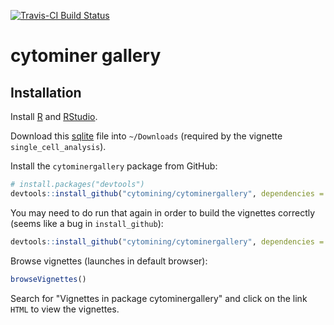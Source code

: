 [![Travis-CI Build Status](https://travis-ci.org/cytomining/cytominergallery.svg?branch=master)](https://travis-ci.org/cytomining/cytominergallery)

# cytominer gallery

## Installation

Install [R](https://www.r-project.org) and [RStudio](https://www.rstudio.com/).

Download this [sqlite](https://s3.amazonaws.com/imaging-platform-collaborator/2016_09_09_cytominer_workshop/ljosa_jbiomolscreen_2013.sqlite) file into `~/Downloads` (required by the vignette `single_cell_analysis`).

Install the `cytominergallery` package from GitHub:

```R
# install.packages("devtools")
devtools::install_github("cytomining/cytominergallery", dependencies = TRUE, build_vignettes = TRUE)
```

You may need to do run that again in order to build the vignettes correctly (seems like a bug in `install_github`):
```R
devtools::install_github("cytomining/cytominergallery", dependencies = TRUE, build_vignettes = TRUE, force = TRUE)
```

Browse vignettes (launches in default browser):
```R
browseVignettes()
```

Search for "Vignettes in package cytominergallery" and click on the link `HTML` to view the vignettes.


